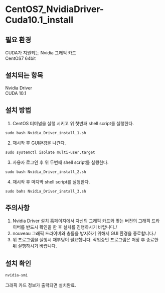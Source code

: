 # CentOS7_NvidiaDriver-Cuda10.1_install
## 필요 환경
CUDA가 지원되는 Nvidia 그래픽 카드\
CentOS7 64bit

## 설치되는 항목
Nvidia Driver\
CUDA 10.1

## 설치 방법
1. CentOS 터미널을 실행 시키고 위 첫번째 shell script를 실행한다.
~~~
sudo bash Nvidia_Driver_install_1.sh
~~~
2. 재시작 후 GUI환경을 나간다.
~~~
sudo systemctl isolate multi-user.target
~~~
3. 사용자 로그인 후 위 두번째 shell script를 실행한다.
~~~
sudo bash Nvidia_Driver_install_2.sh
~~~
4. 재시작 후 마지막 shell script를 실행한다.
~~~
sudo bahs Nvidia_Driver_install_3.sh
~~~

## 주의사항
1. Nvidia Driver 설치 홈페이지에서 자신의 그래픽 카드와 맞는 버전의 그래픽 드라이버를 반드시 확인을 한 후 설치를 진행하시기 바랍니다./
2. nouveau 그래픽 드라이버와 충돌을 방지하기 위해서 GUI 환경을 종료합니다./
3. 위 프로그램을 실행시 재부팅이 필요합니다. 작업중인 프로그램은 저장 후 종료한 뒤 실행하시기 바랍니다.

## 설치 확인
~~~
nvidia-smi
~~~
 그래픽 카드 정보가 출력되면 설치완료.

